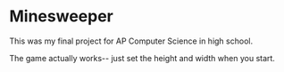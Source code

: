 Minesweeper
===========

This was my final project for AP Computer Science in high school.

The game actually works-- just set the height and width when you start.
